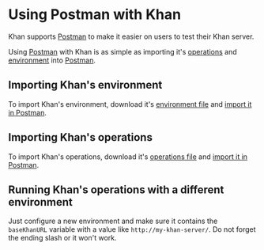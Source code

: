 Using Postman with Khan
=======================

Khan supports [Postman](https://www.getpostman.com) to make it easier on users to test their Khan server.

Using [Postman](https://www.getpostman.com) with Khan is as simple as importing it's [operations](https://raw.githubusercontent.com/topfreegames/khan/master/postman/operations.postman_collection.json) and [environment](https://raw.githubusercontent.com/topfreegames/khan/master/postman/local.postman_environment.json) into [Postman](https://www.getpostman.com).

## Importing Khan's environment

To import Khan's environment, download it's [environment file](https://raw.githubusercontent.com/topfreegames/khan/master/postman/local.postman_environment.json) and [import it in Postman](https://www.getpostman.com/docs/environments).

## Importing Khan's operations

To import Khan's operations, download it's [operations file](https://raw.githubusercontent.com/topfreegames/khan/master/postman/operations.postman_collection.json) and [import it in Postman](https://www.getpostman.com/docs/collections).

## Running Khan's operations with a different environment

Just configure a new environment and make sure it contains the `baseKhanURL` variable with a value like `http://my-khan-server/`. Do not forget the ending slash or it won't work.
